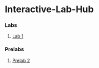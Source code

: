 # Interactive-Lab-Hub

### Labs

1. [Lab 1](//github.com/PGhzhang/idd-fa18-lab1)




### Prelabs
1. [Prelab 2](//github.com/PGhzhang/IDD-Fall18-PreLab2)
